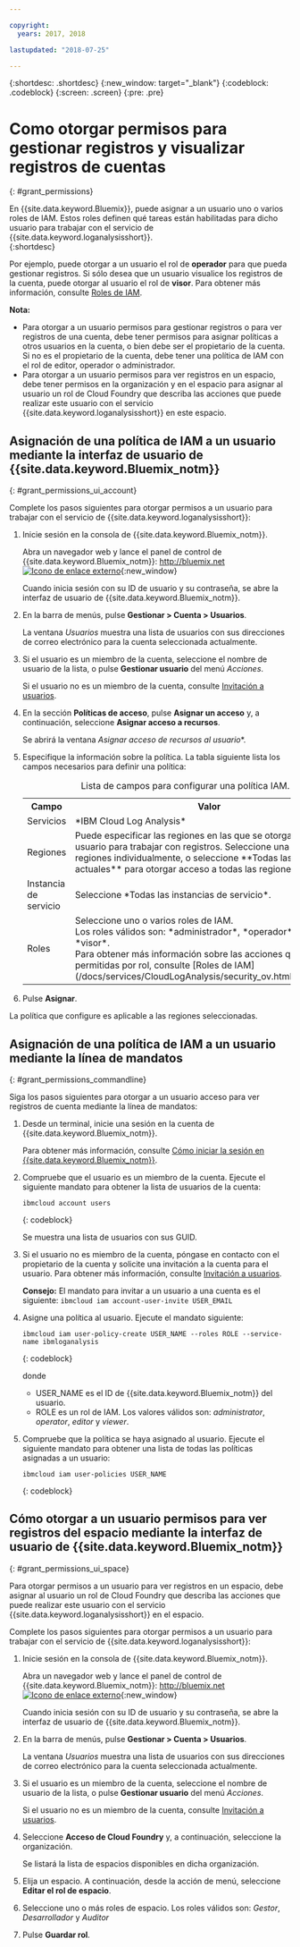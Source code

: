 ```yaml
---

copyright:
  years: 2017, 2018

lastupdated: "2018-07-25"

---
```


{:shortdesc: .shortdesc}
{:new_window: target="_blank"}
{:codeblock: .codeblock}
{:screen: .screen}
{:pre: .pre}


# Como otorgar permisos para gestionar registros y visualizar registros de cuentas
{: #grant_permissions}

En {{site.data.keyword.Bluemix}}, puede asignar a un usuario uno o varios roles de IAM. Estos roles definen qué tareas están habilitadas para dicho usuario para trabajar con el servicio de {{site.data.keyword.loganalysisshort}}.  
{:shortdesc}

Por ejemplo, puede otorgar a un usuario el rol de **operador** para que pueda gestionar registros. Si sólo desea que un usuario visualice los registros de la cuenta, puede otorgar al usuario el rol de **visor**. Para obtener más información, consulte [Roles de IAM](/docs/services/CloudLogAnalysis/security_ov.html#iam_roles).

**Nota:** 

* Para otorgar a un usuario permisos para gestionar registros o para ver registros de una cuenta, debe tener permisos para asignar políticas a otros usuarios en la cuenta, o bien debe ser el propietario de la cuenta. Si no es el propietario de la cuenta, debe tener una política de IAM con el rol de editor, operador o administrador.
* Para otorgar a un usuario permisos para ver registros en un espacio, debe tener permisos en la organización y en el espacio para asignar al
usuario un rol de Cloud Foundry que describa las acciones que puede realizar este usuario con el servicio {{site.data.keyword.loganalysisshort}} en este espacio. 

## Asignación de una política de IAM a un usuario mediante la interfaz de usuario de {{site.data.keyword.Bluemix_notm}}
{: #grant_permissions_ui_account}

Complete los pasos siguientes para otorgar permisos a un usuario para trabajar con el servicio de {{site.data.keyword.loganalysisshort}}:

1. Inicie sesión en la consola de {{site.data.keyword.Bluemix_notm}}.

    Abra un navegador web y lance el panel de control de {{site.data.keyword.Bluemix_notm}}: [http://bluemix.net ![Icono de enlace externo](../../../icons/launch-glyph.svg "Icono de enlace externo")](http://bluemix.net){:new_window}
	
	Cuando inicia sesión con su ID de usuario y su contraseña, se abre la interfaz de usuario de {{site.data.keyword.Bluemix_notm}}.

2. En la barra de menús, pulse **Gestionar > Cuenta > Usuarios**. 

    La ventana *Usuarios* muestra una lista de usuarios con sus direcciones de correo electrónico para la cuenta seleccionada actualmente.
	
3. Si el usuario es un miembro de la cuenta, seleccione el nombre de usuario de la lista, o pulse **Gestionar usuario** del menú *Acciones*.

    Si el usuario no es un miembro de la cuenta, consulte [Invitación a usuarios](/docs/iam/iamuserinv.html#iamuserinv).

4. En la sección **Políticas de acceso**, pulse **Asignar un acceso** y, a continuación, seleccione **Asignar acceso a recursos**.

    Se abrirá la ventana *Asignar acceso de recursos al usuario**.

5. Especifique la información sobre la política. La tabla siguiente lista los campos necesarios para definir una política: 

    <table>
	  <caption>Lista de campos para configurar una política IAM.</caption>
	  <tr>
	    <th>Campo</th>
		<th>Valor</th>
	  </tr>
	  <tr>
	    <td>Servicios</td>
		<td>*IBM Cloud Log Analysis*</td>
	  </tr>	  
	  <tr>
	    <td>Regiones</td>
		<td>Puede especificar las regiones en las que se otorgará acceso al usuario para trabajar con registros. Seleccione una o varias regiones individualmente, o seleccione **Todas las regiones actuales** para otorgar acceso a todas las regiones.</td>
	  </tr>
	  <tr>
	    <td>Instancia de servicio</td>
		<td>Seleccione *Todas las instancias de servicio*.</td>
	  </tr>
	  <tr>
	    <td>Roles</td>
		<td>Seleccione uno o varios roles de IAM. <br>Los roles válidos son: *administrador*, *operador*, *editor*, y *visor*. <br>Para obtener más información sobre las acciones que están permitidas por rol, consulte [Roles de IAM](/docs/services/CloudLogAnalysis/security_ov.html#iam_roles).
		</td>
	  </tr>
     </table>
	
6. Pulse **Asignar**.
	
La política que configure es aplicable a las regiones seleccionadas. 


## Asignación de una política de IAM a un usuario mediante la línea de mandatos
{: #grant_permissions_commandline}

Siga los pasos siguientes para otorgar a un usuario acceso para ver registros de cuenta mediante la línea de mandatos:

1. Desde un terminal, inicie una sesión en la cuenta de {{site.data.keyword.Bluemix_notm}}. 

    Para obtener más información, consulte [Cómo iniciar la sesión en {{site.data.keyword.Bluemix_notm}}](/docs/services/CloudLogAnalysis/qa/cli_qa.html#login).

2. Compruebe que el usuario es un miembro de la cuenta. Ejecute el siguiente mandato para obtener la lista de usuarios de la cuenta:

    ```
	ibmcloud account users
	```
    {: codeblock}	

	Se muestra una lista de usuarios con sus GUID.

3. Si el usuario no es miembro de la cuenta, póngase en contacto con el propietario de la cuenta y solicite una invitación a la cuenta para el usuario. Para obtener más información, consulte [Invitación a usuarios](/docs/iam/iamuserinv.html#iamuserinv).

    **Consejo:** El mandato para invitar a un usuario a una cuenta es el siguiente: `ibmcloud iam account-user-invite USER_EMAIL`
		
4. Asigne una política al usuario. Ejecute el mandato siguiente:

    ```
    ibmcloud iam user-policy-create USER_NAME --roles ROLE --service-name ibmloganalysis
	```
	{: codeblock}

	donde
    * USER_NAME es el ID de {{site.data.keyword.Bluemix_notm}} del usuario.
	* ROLE es un rol de IAM. Los valores válidos son: *administrator*, *operator*, *editor* y *viewer*.

5. Compruebe que la política se haya asignado al usuario. Ejecute el siguiente mandato para obtener una lista de todas las políticas asignadas a un usuario:

    ```
    ibmcloud iam user-policies USER_NAME
	```
	{: codeblock}




## Cómo otorgar a un usuario permisos para ver registros del espacio mediante la interfaz de usuario de {{site.data.keyword.Bluemix_notm}}
{: #grant_permissions_ui_space}

Para otorgar permisos a un usuario para ver registros en un espacio, debe asignar al usuario un rol de Cloud Foundry que describa las acciones que puede realizar este usuario con el servicio {{site.data.keyword.loganalysisshort}} en el espacio. 

Complete los pasos siguientes para otorgar permisos a un usuario para trabajar con el servicio de {{site.data.keyword.loganalysisshort}}:

1. Inicie sesión en la consola de {{site.data.keyword.Bluemix_notm}}.

    Abra un navegador web y lance el panel de control de {{site.data.keyword.Bluemix_notm}}: [http://bluemix.net ![Icono de enlace externo](../../../icons/launch-glyph.svg "Icono de enlace externo")](http://bluemix.net){:new_window}
	
	Cuando inicia sesión con su ID de usuario y su contraseña, se abre la interfaz de usuario de {{site.data.keyword.Bluemix_notm}}.

2. En la barra de menús, pulse **Gestionar > Cuenta > Usuarios**. 

    La ventana *Usuarios* muestra una lista de usuarios con sus direcciones de correo electrónico para la cuenta seleccionada actualmente.
	
3. Si el usuario es un miembro de la cuenta, seleccione el nombre de usuario de la lista, o pulse **Gestionar usuario** del menú *Acciones*.

    Si el usuario no es un miembro de la cuenta, consulte [Invitación a usuarios](/docs/iam/iamuserinv.html#iamuserinv).

4. Seleccione **Acceso de Cloud Foundry** y, a continuación, seleccione la organización.

    Se listará la lista de espacios disponibles en dicha organización.

5. Elija un espacio. A continuación, desde la acción de menú, seleccione **Editar el rol de espacio**.

6. Seleccione uno o más roles de espacio. Los roles válidos son: *Gestor*, *Desarrollador* y *Auditor*
	
7. Pulse **Guardar rol**.




